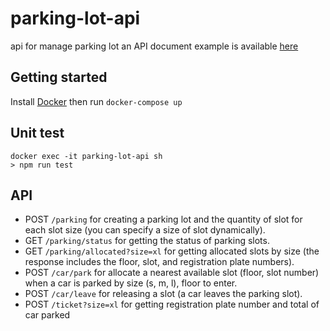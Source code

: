 # parking-lot-api
api for manage parking lot an API document example is available [here](https://documenter.getpostman.com/view/1117961/2s83tCLYrt)

## Getting started
Install [Docker](https://github.com/docker) then run `docker-compose up`

## Unit test
```
docker exec -it parking-lot-api sh
> npm run test
```
## API
- POST `/parking` for creating a parking lot and the quantity of slot for each slot size (you can specify a size of slot dynamically).
- GET `/parking/status` for getting the status of parking slots.
- GET `/parking/allocated?size=xl` for getting allocated slots by size (the response includes the floor, slot, and registration plate numbers).
- POST `/car/park` for allocate a nearest available slot (floor, slot number)  when a car is parked by size (s, m, l), floor to enter.
- POST `/car/leave` for releasing a slot (a car leaves the parking slot).
- POST `/ticket?size=xl` for getting registration plate number and total of car parked

